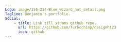```yaml
---
Logo: image/256-214-Blue_wizard_hat_detail.png
Tagline: Benjamin's portfolio.
Social:
    - title: Link till sidans github repo.
      url: https://github.com/Turbochimp/designht23
      icon: github
---
```

